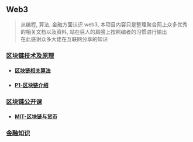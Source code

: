  Web3
---
> 从编程, 算法, 金融方面认识 web3, 本项目内容只是整理聚合网上众多优秀的相关文档以及资料, 站在巨人的肩膀上按照编者的习惯进行输出  
> 在此感谢众多大佬在互联网分享的知识

### [区块链技术及原理](./block-chain/README.md)
 - #### [区块链相关算法](./block-chain/block-chain-algorithm/README.md)
 - #### [P1-区块链介绍](./block-chain/P1-blockchain-principles/src/main/java/com/sozcos/p1/README.md)

### [区块链公开课](./open-course)
 - #### [MIT-区块链与货币](./open-course/MIT-blockchain-and-money/README.md)

### [金融知识](./financial-knowledge/README.md)


